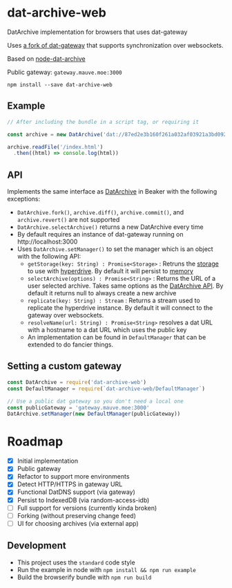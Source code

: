 # dat-archive-web
DatArchive implementation for browsers that uses dat-gateway

Uses [a fork of dat-gateway](https://github.com/RangerMauve/dat-gateway) that supports synchronization over websockets.

Based on [node-dat-archive](https://github.com/beakerbrowser/node-dat-archive)

Public gateway: `gateway.mauve.moe:3000`

```
npm install --save dat-archive-web
```

## Example

```javascript
// After including the bundle in a script tag, or requiring it

const archive = new DatArchive('dat://87ed2e3b160f261a032af03921a3bd09227d0a4cde73466c17114816cae43336')

archive.readFile('/index.html')
  .then((html) => console.log(html))
```

## API

Implements the same interface as [DatArchive](https://beakerbrowser.com/docs/apis/dat.html) in Beaker with the following exceptions:

- `DatArchive.fork()`, `archive.diff()`, `archive.commit()`, and `archive.revert()` are not supported
- `DatArchive.selectArchive()` returns a new DatArchive every time
- By default requires an instance of dat-gateway running on http://localhost:3000
- Uses `DatArchive.setManager()` to set the manager which is an object with the following API:
  - `getStorage(key: String) : Promise<Storage>` : Retruns the [storage](https://www.npmjs.com/package/random-access-storage) to use with [hyperdrive](https://github.com/mafintosh/hyperdrive#var-archive--hyperdrivestorage-key-options). By default it will persist to [memory](https://www.npmjs.com/package/random-access-memory)
  - `selectArchive(options) : Promise<String>` : Returns the URL of a user selected archive. Takes same options as the [DatArchive API](https://beakerbrowser.com/docs/apis/dat.html#datarchive-selectarchive). By default it returns null to always create a new archive
  - `replicate(key: String) : Stream` : Returns a stream used to replicate the hyperdrive instance. By default it will connect to the gateway over websockets.
  - `resolveName(url: String) : Promise<String>` resolves a dat URL with a hostname to a dat URL which uses the public key
  - An implementation can be found in `DefaultManager` that can be extended to do fancier things.


## Setting a custom gateway

```javascript
const DatArchive = require('dat-archive-web')
const DefaultManager = require(`dat-archive-web/DefaultManager`)

// Use a public dat gateway so you don't need a local one
const publicGateway = 'gateway.mauve.moe:3000'
DatArchive.setManager(new DefaultManager(publicGateway))
```

# Roadmap

- [x] Initial implementation
- [x] Public gateway
- [x] Refactor to support more environments
- [x] Detect HTTP/HTTPS in gateway URL
- [x] Functional DatDNS support (via gateway)
- [x] Persist to IndexedDB (via random-access-idb)
- [ ] Full support for versions (currently kinda broken)
- [ ] Forking (without preserving change feed)
- [ ] UI for choosing archives (via external app)

## Development

- This project uses the `standard` code style
- Run the example in node with `npm install && npm run example`
- Build the browserify bundle with `npm run build`